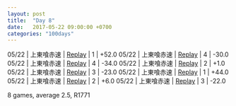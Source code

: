 ```yaml
---
layout: post
title:  "Day 8"
date:   2017-05-22 09:00:00 +0700
categories: "100days"
---
```


05/22 | 上東喰赤速 | <a href="http://tenhou.net/0/?log=2017052213gm-00c1-0000-5cff99bd&tw=3">Replay</a> | 1 | +52.0
05/22 | 上東喰赤速 | <a href="http://tenhou.net/0/?log=2017052216gm-00c1-0000-241bd4c2&tw=2">Replay</a> | 4 | -30.0
05/22 | 上東喰赤速 | <a href="http://tenhou.net/0/?log=2017052217gm-00c1-0000-97d2d38f&tw=3">Replay</a> | 4 | -34.0
05/22 | 上東喰赤速 | <a href="http://tenhou.net/0/?log=2017052217gm-00c1-0000-2527b4ab&tw=2">Replay</a> | 2 | +1.0
05/22 | 上東喰赤速 | <a href="http://tenhou.net/0/?log=2017052217gm-00c1-0000-dba693d7&tw=2">Replay</a> | 3 | -23.0
05/22 | 上東喰赤速 | <a href="http://tenhou.net/0/?log=2017052217gm-00c1-0000-6206d6a9&tw=1">Replay</a> | 1 | +44.0
05/22 | 上東喰赤速 | <a href="http://tenhou.net/0/?log=2017052218gm-00c1-0000-9ccbd785&tw=2">Replay</a> | 2 | +6.0
05/22 | 上東喰赤速 | <a href="http://tenhou.net/0/?log=2017052219gm-00c1-0000-aee52cc5&tw=3">Replay</a> | 3 | -22.0


8 games, average 2.5, R1771


